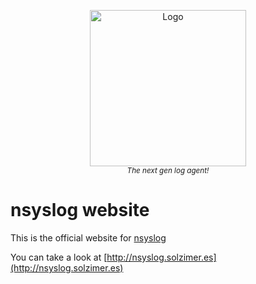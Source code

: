 <p align="center">
	<img src="/assets/logo-nsyslog-tr.png" alt="Logo" height="250px" style="display:block">
	<i><sub>The next gen log agent!</sub></i>
</p>

# nsyslog website

This is the official website for [nsyslog](https://github.com/solzimer/nsyslog)

You can take a look at [http://nsyslog.solzimer.es](http://nsyslog.solzimer.es)
